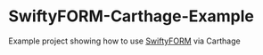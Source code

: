 # SwiftyFORM-Carthage-Example
Example project showing how to use [SwiftyFORM](https://github.com/neoneye/SwiftyFORM) via Carthage

